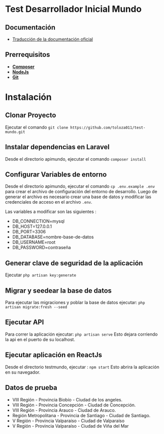 # Test Desarrollador Inicial Mundo

## Documentación

- [Traducción de la documentación oficial](https://laravel.com/docs/8.x)


## Prerrequisitos
- **[Composer](https://getcomposer.org)**
- **[NodeJs](https://nodejs.org/es/)**
- **[Git](https://git-scm.com/downloads)**

# Instalación

## Clonar Proyecto 

Ejecutar el comando `git clone https://github.com/toloza011/test-mundo.git`

## Instalar dependencias en Laravel

Desde el directorio apimundo, ejecutar el comando `composer install`

## Configurar Variables de entorno

Desde el directorio apimundo, ejecutar el comando `cp .env.example .env` para crear el archivo de configuración del entorno de desarrollo.
Luego de generar el archivo es necesario crear una base de datos y modificar las credenciales de acceso en el archivo `.env`.

Las variables a modificar son las siguientes : 
- DB_CONNECTION=mysql
- DB_HOST=127.0.0.1
- DB_PORT=3306
- DB_DATABASE=nombre-base-de-datos
- DB_USERNAME=root
- DB_PASSWORD=contraseña

## Generar clave de seguridad de la aplicación

Ejecutar `php artisan key:generate`

## Migrar y seedear la base de datos 

Para ejecutar las migraciones y poblar la base de datos ejecutar: `php artisan migrate:fresh --seed`

## Ejecutar API

Para correr la aplicación ejecutar: `php artisan serve` 
Esto dejara corriendo la api en el puerto de su localhost.

## Ejecutar aplicación en ReactJs

Desde el directorio testmundo, ejecutar : `npm start`
Esto abrira la aplicación en su navegador.

## Datos de prueba 

- VIII Región - Provincia Biobío - Ciudad de los angeles.
- VIII Región - Provincia Concepción - Ciudad de Concepción.
- VIII Región - Provincia Arauco - Ciudad de Arauco.
- Región Metropolitana - Provincia de Santiago - Ciudad de Santiago.
- V Región - Provincia Valparaíso - Ciudad de Valparaíso
- V Región - Provincia Valparaíso - Ciudad de Viña del Mar



